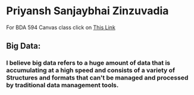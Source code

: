 # Priyansh Sanjaybhai Zinzuvadia
For BDA 594 Canvas class click on [This Link](https://sdsu.instructure.com/courses/141078) 
## **Big Data:**
### I believe big data refers to a huge amount of data that is accumulating at a high speed and consists of a variety of Structures and formats that can't be managed and processed by traditional data management tools.
